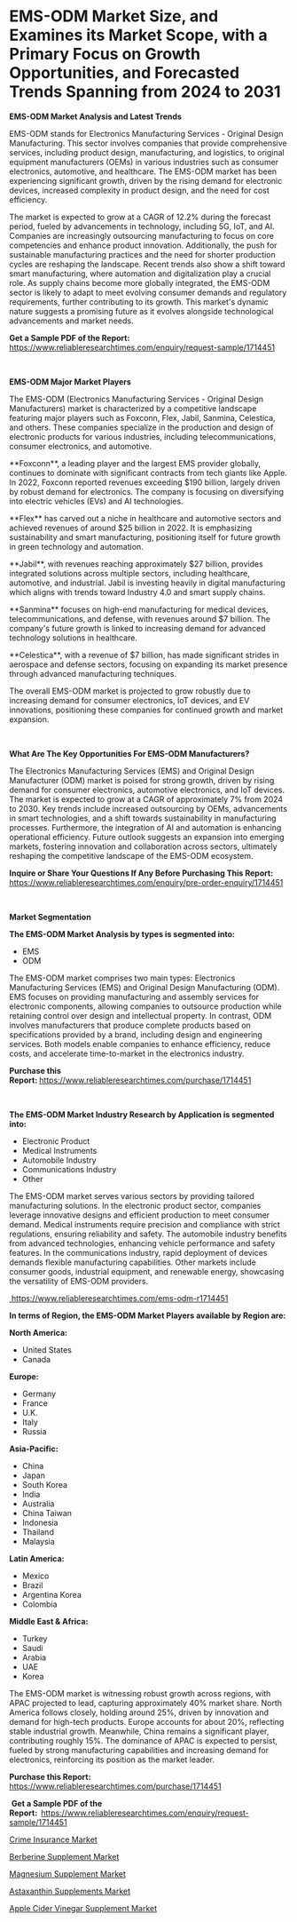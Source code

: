 <p><h1>EMS-ODM Market Size, and Examines its Market Scope, with a Primary Focus on Growth Opportunities, and Forecasted Trends Spanning from 2024 to 2031</h1></p><p><strong>EMS-ODM Market Analysis and Latest Trends</strong></p>
<p><p>EMS-ODM stands for Electronics Manufacturing Services - Original Design Manufacturing. This sector involves companies that provide comprehensive services, including product design, manufacturing, and logistics, to original equipment manufacturers (OEMs) in various industries such as consumer electronics, automotive, and healthcare. The EMS-ODM market has been experiencing significant growth, driven by the rising demand for electronic devices, increased complexity in product design, and the need for cost efficiency. </p><p>The market is expected to grow at a CAGR of 12.2% during the forecast period, fueled by advancements in technology, including 5G, IoT, and AI. Companies are increasingly outsourcing manufacturing to focus on core competencies and enhance product innovation. Additionally, the push for sustainable manufacturing practices and the need for shorter production cycles are reshaping the landscape. Recent trends also show a shift toward smart manufacturing, where automation and digitalization play a crucial role. As supply chains become more globally integrated, the EMS-ODM sector is likely to adapt to meet evolving consumer demands and regulatory requirements, further contributing to its growth. This market's dynamic nature suggests a promising future as it evolves alongside technological advancements and market needs.</p></p>
<p><strong>Get a Sample PDF of the Report:&nbsp;</strong> <a href="https://www.reliableresearchtimes.com/enquiry/request-sample/1714451?utm_campaign=1630&utm_medium=2&utm_source=Github&utm_content=ia&utm_term=22102024&utm_id=ems-odm">https://www.reliableresearchtimes.com/enquiry/request-sample/1714451</a></p>
<p>&nbsp;</p>
<p><strong>EMS-ODM Major Market Players</strong></p>
<p><p>The EMS-ODM (Electronics Manufacturing Services - Original Design Manufacturers) market is characterized by a competitive landscape featuring major players such as Foxconn, Flex, Jabil, Sanmina, Celestica, and others. These companies specialize in the production and design of electronic products for various industries, including telecommunications, consumer electronics, and automotive.</p><p>**Foxconn**, a leading player and the largest EMS provider globally, continues to dominate with significant contracts from tech giants like Apple. In 2022, Foxconn reported revenues exceeding $190 billion, largely driven by robust demand for electronics. The company is focusing on diversifying into electric vehicles (EVs) and AI technologies.</p><p>**Flex** has carved out a niche in healthcare and automotive sectors and achieved revenues of around $25 billion in 2022. It is emphasizing sustainability and smart manufacturing, positioning itself for future growth in green technology and automation.</p><p>**Jabil**, with revenues reaching approximately $27 billion, provides integrated solutions across multiple sectors, including healthcare, automotive, and industrial. Jabil is investing heavily in digital manufacturing which aligns with trends toward Industry 4.0 and smart supply chains.</p><p>**Sanmina** focuses on high-end manufacturing for medical devices, telecommunications, and defense, with revenues around $7 billion. The company's future growth is linked to increasing demand for advanced technology solutions in healthcare.</p><p>**Celestica**, with a revenue of $7 billion, has made significant strides in aerospace and defense sectors, focusing on expanding its market presence through advanced manufacturing techniques.</p><p>The overall EMS-ODM market is projected to grow robustly due to increasing demand for consumer electronics, IoT devices, and EV innovations, positioning these companies for continued growth and market expansion.</p></p>
<p>&nbsp;</p>
<p><strong>What Are The Key Opportunities For EMS-ODM Manufacturers?</strong></p>
<p><p>The Electronics Manufacturing Services (EMS) and Original Design Manufacturer (ODM) market is poised for strong growth, driven by rising demand for consumer electronics, automotive electronics, and IoT devices. The market is expected to grow at a CAGR of approximately 7% from 2024 to 2030. Key trends include increased outsourcing by OEMs, advancements in smart technologies, and a shift towards sustainability in manufacturing processes. Furthermore, the integration of AI and automation is enhancing operational efficiency. Future outlook suggests an expansion into emerging markets, fostering innovation and collaboration across sectors, ultimately reshaping the competitive landscape of the EMS-ODM ecosystem.</p></p>
<p><strong>Inquire or Share Your Questions If Any Before Purchasing This Report:</strong> <a href="https://www.reliableresearchtimes.com/enquiry/pre-order-enquiry/1714451?utm_campaign=1630&utm_medium=2&utm_source=Github&utm_content=ia&utm_term=22102024&utm_id=ems-odm">https://www.reliableresearchtimes.com/enquiry/pre-order-enquiry/1714451</a></p>
<p>&nbsp;</p>
<p><strong>Market Segmentation</strong></p>
<p><strong>The EMS-ODM Market Analysis by types is segmented into:</strong></p>
<p><ul><li>EMS</li><li>ODM</li></ul></p>
<p><p>The EMS-ODM market comprises two main types: Electronics Manufacturing Services (EMS) and Original Design Manufacturing (ODM). EMS focuses on providing manufacturing and assembly services for electronic components, allowing companies to outsource production while retaining control over design and intellectual property. In contrast, ODM involves manufacturers that produce complete products based on specifications provided by a brand, including design and engineering services. Both models enable companies to enhance efficiency, reduce costs, and accelerate time-to-market in the electronics industry.</p></p>
<p><strong>Purchase this Report:&nbsp;</strong><a href="https://www.reliableresearchtimes.com/purchase/1714451?utm_campaign=1630&utm_medium=2&utm_source=Github&utm_content=ia&utm_term=22102024&utm_id=ems-odm">https://www.reliableresearchtimes.com/purchase/1714451</a></p>
<p>&nbsp;</p>
<p><strong>The EMS-ODM Market Industry Research by Application is segmented into:</strong></p>
<p><ul><li>Electronic Product</li><li>Medical Instruments</li><li>Automobile Industry</li><li>Communications Industry</li><li>Other</li></ul></p>
<p><p>The EMS-ODM market serves various sectors by providing tailored manufacturing solutions. In the electronic product sector, companies leverage innovative designs and efficient production to meet consumer demand. Medical instruments require precision and compliance with strict regulations, ensuring reliability and safety. The automobile industry benefits from advanced technologies, enhancing vehicle performance and safety features. In the communications industry, rapid deployment of devices demands flexible manufacturing capabilities. Other markets include consumer goods, industrial equipment, and renewable energy, showcasing the versatility of EMS-ODM providers.</p></p>
<p><a href="https://www.reliableresearchtimes.com/ems-odm-r1714451?utm_campaign=1630&utm_medium=2&utm_source=Github&utm_content=ia&utm_term=22102024&utm_id=ems-odm">&nbsp;https://www.reliableresearchtimes.com/ems-odm-r1714451</a></p>
<p><strong>In terms of Region, the EMS-ODM Market Players available by Region are:</strong></p>
<p>
    <p> <strong> North America: </strong>
        <ul>
            <li>United States</li>
            <li>Canada</li>
        </ul>
        </p> 
    <p> <strong> Europe: </strong>
        <ul>
            <li>Germany</li>
            <li>France</li>
            <li>U.K.</li>
            <li>Italy</li>
            <li>Russia</li>
        </ul>
        </p> 
    <p> <strong> Asia-Pacific: </strong>
        <ul>
            <li>China</li>
            <li>Japan</li>
            <li>South Korea</li>
            <li>India</li>
            <li>Australia</li>
            <li>China Taiwan</li>
            <li>Indonesia</li>
            <li>Thailand</li>
            <li>Malaysia</li>
        </ul>
        </p> 
    <p> <strong> Latin America: </strong>
        <ul>
            <li>Mexico</li>
            <li>Brazil</li>
            <li>Argentina Korea</li>
            <li>Colombia</li>
        </ul>
        </p> 
    <p> <strong> Middle East & Africa: </strong>
        <ul>
            <li>Turkey</li>
            <li>Saudi</li>
            <li>Arabia</li>
            <li>UAE</li>
            <li>Korea</li>
        </ul>
    </p>
    </p>
<p><p>The EMS-ODM market is witnessing robust growth across regions, with APAC projected to lead, capturing approximately 40% market share. North America follows closely, holding around 25%, driven by innovation and demand for high-tech products. Europe accounts for about 20%, reflecting stable industrial growth. Meanwhile, China remains a significant player, contributing roughly 15%. The dominance of APAC is expected to persist, fueled by strong manufacturing capabilities and increasing demand for electronics, reinforcing its position as the market leader.</p></p>
<p><strong>Purchase this Report: </strong><a href="https://www.reliableresearchtimes.com/purchase/1714451?utm_campaign=1630&utm_medium=2&utm_source=Github&utm_content=ia&utm_term=22102024&utm_id=ems-odm">https://www.reliableresearchtimes.com/purchase/1714451</a></p>
<p>&nbsp;<strong>Get a Sample PDF of the Report:&nbsp;&nbsp;</strong><a href="https://www.reliableresearchtimes.com/enquiry/request-sample/1714451?utm_campaign=1630&utm_medium=2&utm_source=Github&utm_content=ia&utm_term=22102024&utm_id=ems-odm">https://www.reliableresearchtimes.com/enquiry/request-sample/1714451</a></p>
<p><strong></strong></p>
<p><p><a href="https://github.com/SanjidaKhan901/Market-Research-Report-List-1/blob/main/crime-insurance-market.md?utm_campaign=1630&utm_medium=2&utm_source=Github&utm_content=ia&utm_term=22102024&utm_id=ems-odm">Crime Insurance Market</a></p><p><a href="https://www.linkedin.com/pulse/emerging-trends-berberine-supplement-market-detailed-bdfic?utm_campaign=1630&utm_medium=2&utm_source=Github&utm_content=ia&utm_term=22102024&utm_id=ems-odm">Berberine Supplement Market</a></p><p><a href="https://www.linkedin.com/pulse/exploring-magnesium-supplement-market-dynamics-global-rxmrc?utm_campaign=1630&utm_medium=2&utm_source=Github&utm_content=ia&utm_term=22102024&utm_id=ems-odm">Magnesium Supplement Market</a></p><p><a href="https://www.linkedin.com/pulse/comprehensive-astaxanthin-supplements-market-report-segmentation-5silc?utm_campaign=1630&utm_medium=2&utm_source=Github&utm_content=ia&utm_term=22102024&utm_id=ems-odm">Astaxanthin Supplements Market</a></p><p><a href="https://www.linkedin.com/pulse/future-innovation-global-apple-cider-vinegar-supplement-7kdqc?utm_campaign=1630&utm_medium=2&utm_source=Github&utm_content=ia&utm_term=22102024&utm_id=ems-odm">Apple Cider Vinegar Supplement Market</a></p></p>
